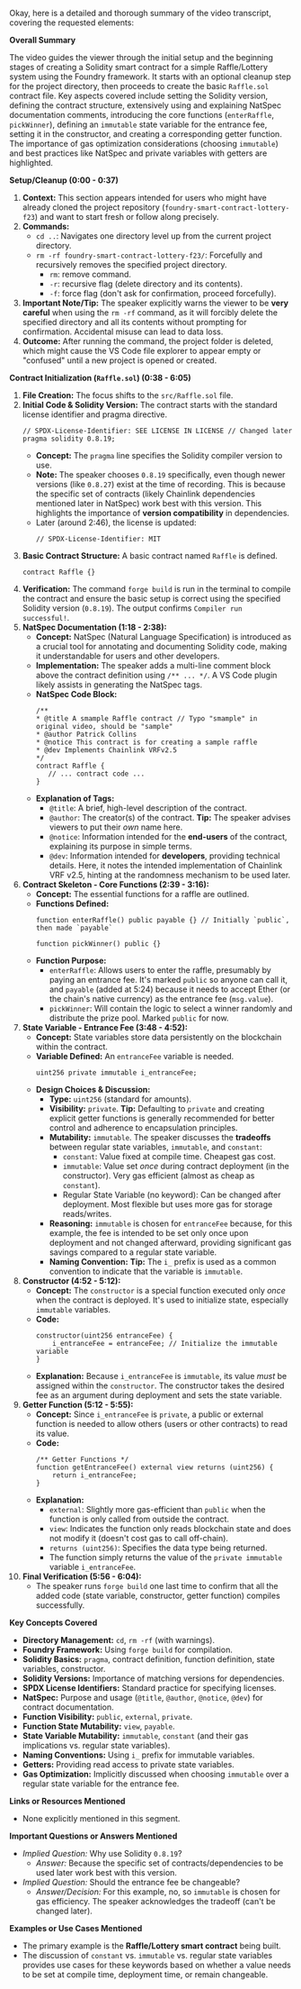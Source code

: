 Okay, here is a detailed and thorough summary of the video transcript, covering the requested elements:

**Overall Summary**

The video guides the viewer through the initial setup and the beginning stages of creating a Solidity smart contract for a simple Raffle/Lottery system using the Foundry framework. It starts with an optional cleanup step for the project directory, then proceeds to create the basic `Raffle.sol` contract file. Key aspects covered include setting the Solidity version, defining the contract structure, extensively using and explaining NatSpec documentation comments, introducing the core functions (`enterRaffle`, `pickWinner`), defining an `immutable` state variable for the entrance fee, setting it in the constructor, and creating a corresponding getter function. The importance of gas optimization considerations (choosing `immutable`) and best practices like NatSpec and private variables with getters are highlighted.

**Setup/Cleanup (0:00 - 0:37)**

1.  **Context:** This section appears intended for users who might have already cloned the project repository (`foundry-smart-contract-lottery-f23`) and want to start fresh or follow along precisely.
2.  **Commands:**
    *   `cd ..`: Navigates one directory level up from the current project directory.
    *   `rm -rf foundry-smart-contract-lottery-f23/`: Forcefully and recursively removes the specified project directory.
        *   `rm`: remove command.
        *   `-r`: recursive flag (delete directory and its contents).
        *   `-f`: force flag (don't ask for confirmation, proceed forcefully).
3.  **Important Note/Tip:** The speaker explicitly warns the viewer to be **very careful** when using the `rm -rf` command, as it will forcibly delete the specified directory and all its contents without prompting for confirmation. Accidental misuse can lead to data loss.
4.  **Outcome:** After running the command, the project folder is deleted, which might cause the VS Code file explorer to appear empty or "confused" until a new project is opened or created.

**Contract Initialization (`Raffle.sol`) (0:38 - 6:05)**

1.  **File Creation:** The focus shifts to the `src/Raffle.sol` file.
2.  **Initial Code & Solidity Version:** The contract starts with the standard license identifier and pragma directive.
    ```solidity
    // SPDX-License-Identifier: SEE LICENSE IN LICENSE // Changed later
    pragma solidity 0.8.19;
    ```
    *   **Concept:** The `pragma` line specifies the Solidity compiler version to use.
    *   **Note:** The speaker chooses `0.8.19` specifically, even though newer versions (like `0.8.27`) exist at the time of recording. This is because the specific set of contracts (likely Chainlink dependencies mentioned later in NatSpec) work best with this version. This highlights the importance of **version compatibility** in dependencies.
    *   Later (around 2:46), the license is updated:
        ```solidity
        // SPDX-License-Identifier: MIT
        ```
3.  **Basic Contract Structure:** A basic contract named `Raffle` is defined.
    ```solidity
    contract Raffle {}
    ```
4.  **Verification:** The command `forge build` is run in the terminal to compile the contract and ensure the basic setup is correct using the specified Solidity version (`0.8.19`). The output confirms `Compiler run successful!`.
5.  **NatSpec Documentation (1:18 - 2:38):**
    *   **Concept:** NatSpec (Natural Language Specification) is introduced as a crucial tool for annotating and documenting Solidity code, making it understandable for users and other developers.
    *   **Implementation:** The speaker adds a multi-line comment block above the contract definition using `/** ... */`. A VS Code plugin likely assists in generating the NatSpec tags.
    *   **NatSpec Code Block:**
        ```solidity
        /**
        * @title A smample Raffle contract // Typo "smample" in original video, should be "sample"
        * @author Patrick Collins
        * @notice This contract is for creating a sample raffle
        * @dev Implements Chainlink VRFv2.5
        */
        contract Raffle {
           // ... contract code ...
        }
        ```
    *   **Explanation of Tags:**
        *   `@title`: A brief, high-level description of the contract.
        *   `@author`: The creator(s) of the contract. **Tip:** The speaker advises viewers to put their *own* name here.
        *   `@notice`: Information intended for the **end-users** of the contract, explaining its purpose in simple terms.
        *   `@dev`: Information intended for **developers**, providing technical details. Here, it notes the intended implementation of Chainlink VRF v2.5, hinting at the randomness mechanism to be used later.
6.  **Contract Skeleton - Core Functions (2:39 - 3:16):**
    *   **Concept:** The essential functions for a raffle are outlined.
    *   **Functions Defined:**
        ```solidity
        function enterRaffle() public payable {} // Initially `public`, then made `payable`

        function pickWinner() public {}
        ```
    *   **Function Purpose:**
        *   `enterRaffle`: Allows users to enter the raffle, presumably by paying an entrance fee. It's marked `public` so anyone can call it, and `payable` (added at 5:24) because it needs to accept Ether (or the chain's native currency) as the entrance fee (`msg.value`).
        *   `pickWinner`: Will contain the logic to select a winner randomly and distribute the prize pool. Marked `public` for now.
7.  **State Variable - Entrance Fee (3:48 - 4:52):**
    *   **Concept:** State variables store data persistently on the blockchain within the contract.
    *   **Variable Defined:** An `entranceFee` variable is needed.
        ```solidity
        uint256 private immutable i_entranceFee;
        ```
    *   **Design Choices & Discussion:**
        *   **Type:** `uint256` (standard for amounts).
        *   **Visibility:** `private`. **Tip:** Defaulting to `private` and creating explicit getter functions is generally recommended for better control and adherence to encapsulation principles.
        *   **Mutability:** `immutable`. The speaker discusses the **tradeoffs** between regular state variables, `immutable`, and `constant`:
            *   `constant`: Value fixed at compile time. Cheapest gas cost.
            *   `immutable`: Value set *once* during contract deployment (in the constructor). Very gas efficient (almost as cheap as `constant`).
            *   Regular State Variable (no keyword): Can be changed after deployment. Most flexible but uses more gas for storage reads/writes.
        *   **Reasoning:** `immutable` is chosen for `entranceFee` because, for this example, the fee is intended to be set only once upon deployment and not changed afterward, providing significant gas savings compared to a regular state variable.
        *   **Naming Convention:** **Tip:** The `i_` prefix is used as a common convention to indicate that the variable is `immutable`.
8.  **Constructor (4:52 - 5:12):**
    *   **Concept:** The `constructor` is a special function executed only *once* when the contract is deployed. It's used to initialize state, especially `immutable` variables.
    *   **Code:**
        ```solidity
        constructor(uint256 entranceFee) {
            i_entranceFee = entranceFee; // Initialize the immutable variable
        }
        ```
    *   **Explanation:** Because `i_entranceFee` is `immutable`, its value *must* be assigned within the `constructor`. The constructor takes the desired fee as an argument during deployment and sets the state variable.
9.  **Getter Function (5:12 - 5:55):**
    *   **Concept:** Since `i_entranceFee` is `private`, a public or external function is needed to allow others (users or other contracts) to read its value.
    *   **Code:**
        ```solidity
        /** Getter Functions */
        function getEntranceFee() external view returns (uint256) {
            return i_entranceFee;
        }
        ```
    *   **Explanation:**
        *   `external`: Slightly more gas-efficient than `public` when the function is only called from outside the contract.
        *   `view`: Indicates the function only reads blockchain state and does not modify it (doesn't cost gas to call off-chain).
        *   `returns (uint256)`: Specifies the data type being returned.
        *   The function simply returns the value of the `private immutable` variable `i_entranceFee`.
10. **Final Verification (5:56 - 6:04):**
    *   The speaker runs `forge build` one last time to confirm that all the added code (state variable, constructor, getter function) compiles successfully.

**Key Concepts Covered**

*   **Directory Management:** `cd`, `rm -rf` (with warnings).
*   **Foundry Framework:** Using `forge build` for compilation.
*   **Solidity Basics:** `pragma`, contract definition, function definition, state variables, constructor.
*   **Solidity Versions:** Importance of matching versions for dependencies.
*   **SPDX License Identifiers:** Standard practice for specifying licenses.
*   **NatSpec:** Purpose and usage (`@title`, `@author`, `@notice`, `@dev`) for contract documentation.
*   **Function Visibility:** `public`, `external`, `private`.
*   **Function State Mutability:** `view`, `payable`.
*   **State Variable Mutability:** `immutable`, `constant` (and their gas implications vs. regular state variables).
*   **Naming Conventions:** Using `i_` prefix for immutable variables.
*   **Getters:** Providing read access to private state variables.
*   **Gas Optimization:** Implicitly discussed when choosing `immutable` over a regular state variable for the entrance fee.

**Links or Resources Mentioned**

*   None explicitly mentioned in this segment.

**Important Questions or Answers Mentioned**

*   *Implied Question:* Why use Solidity `0.8.19`?
    *   *Answer:* Because the specific set of contracts/dependencies to be used later work best with this version.
*   *Implied Question:* Should the entrance fee be changeable?
    *   *Answer/Decision:* For this example, no, so `immutable` is chosen for gas efficiency. The speaker acknowledges the tradeoff (can't be changed later).

**Examples or Use Cases Mentioned**

*   The primary example is the **Raffle/Lottery smart contract** being built.
*   The discussion of `constant` vs. `immutable` vs. regular state variables provides use cases for these keywords based on whether a value needs to be set at compile time, deployment time, or remain changeable.